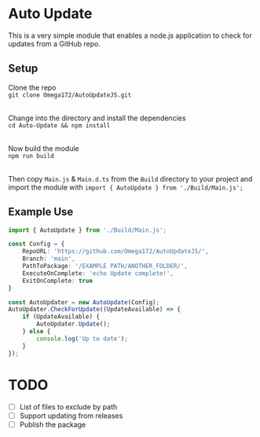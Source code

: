 # Auto Update

This is a very simple module that enables a node.js application to check for updates from a GitHub repo.

## Setup
Clone the repo<br>
`git clone Omega172/AutoUpdateJS.git`<br><br>

Change into the directory and install the dependencies<br>
`cd Auto-Update && npm install`<br><br>

Now build the module<br>
`npm run build`<br><br>

Then copy `Main.js` & `Main.d.ts` from the `Build` directory to your project and import the module with `import { AutoUpdate } from './Build/Main.js';`

## Example Use
```ts
import { AutoUpdate } from './Build/Main.js';

const Config = {
    RepoURL: 'https://github.com/Omega172/AutoUpdateJS/',
    Branch: 'main',
    PathToPackage: '/EXAMPLE PATH/ANOTHER_FOLDER/',
    ExecuteOnComplete: 'echo Update complete!',
    ExitOnComplete: true
}

const AutoUpdater = new AutoUpdate(Config);
AutoUpdater.CheckForUpdate((UpdateAvailable) => {
    if (UpdateAvailable) {
        AutoUpdater.Update();
    } else {
        console.log('Up to date');
    }
});
```

# TODO
- [ ] List of files to exclude by path
- [ ] Support updating from releases
- [ ] Publish the package
